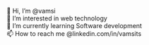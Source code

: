 👋 Hi, I’m @vamsi<br>
👀 I’m interested in web technology<br>
🌱 I’m currently learning Software development<br>
📫 How to reach me @linkedin.com/in/vamsits
